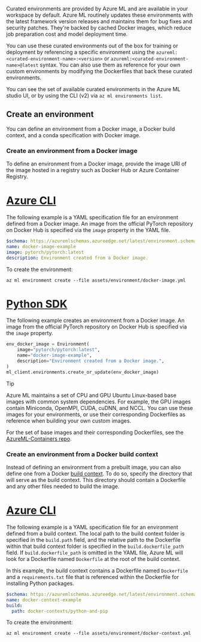 Curated environments are provided by Azure ML and are available in your workspace by default. Azure ML routinely updates these environments with the latest framework version releases and maintains them for bug fixes and security patches. They're backed by cached Docker images, which reduce job preparation cost and model deployment time.

You can use these curated environments out of the box for training or deployment by referencing a specific environment using the `azureml:<curated-environment-name>:<version>` or `azureml:<curated-environment-name>@latest` syntax. You can also use them as reference for your own custom environments by modifying the Dockerfiles that back these curated environments.

You can see the set of available curated environments in the Azure ML studio UI, or by using the CLI (v2) via `az ml environments list`.

## Create an environment

You can define an environment from a Docker image, a Docker build context, and a conda specification with Docker image. 

### Create an environment from a Docker image

To define an environment from a Docker image, provide the image URI of the image hosted in a registry such as Docker Hub or Azure Container Registry. 

# [Azure CLI](#tab/cli)

The following example is a YAML specification file for an environment defined from a Docker image. An image from the official PyTorch repository on Docker Hub is specified via the `image` property in the YAML file.

```yaml
$schema: https://azuremlschemas.azureedge.net/latest/environment.schema.json
name: docker-image-example
image: pytorch/pytorch:latest
description: Environment created from a Docker image.

```

To create the environment:

```cli
az ml environment create --file assets/environment/docker-image.yml
```

# [Python SDK](#tab/python)

The following example creates an environment from a Docker image. An image from the official PyTorch repository on Docker Hub is specified via the `image` property.

```python
env_docker_image = Environment(
    image="pytorch/pytorch:latest",
    name="docker-image-example",
    description="Environment created from a Docker image.",
)
ml_client.environments.create_or_update(env_docker_image)
```


> [!TIP]
> Azure ML maintains a set of CPU and GPU Ubuntu Linux-based base images with common system dependencies. For example, the GPU images contain Miniconda, OpenMPI, CUDA, cuDNN, and NCCL. You can use these images for your environments, or use their corresponding Dockerfiles as reference when building your own custom images.
>  
> For the set of base images and their corresponding Dockerfiles, see the [AzureML-Containers repo](https://github.com/Azure/AzureML-Containers).

### Create an environment from a Docker build context

Instead of defining an environment from a prebuilt image, you can also define one from a Docker [build context](https://docs.docker.com/develop/develop-images/dockerfile_best-practices/#understand-build-context). To do so, specify the directory that will serve as the build context. This directory should contain a Dockerfile and any other files needed to build the image.

# [Azure CLI](#tab/cli)

The following example is a YAML specification file for an environment defined from a build context. The local path to the build context folder is specified in the `build.path` field, and the relative path to the Dockerfile within that build context folder is specified in the `build.dockerfile_path` field. If `build.dockerfile_path` is omitted in the YAML file, Azure ML will look for a Dockerfile named `Dockerfile` at the root of the build context.

In this example, the build context contains a Dockerfile named `Dockerfile` and a `requirements.txt` file that is referenced within the Dockerfile for installing Python packages.

```yaml
$schema: https://azuremlschemas.azureedge.net/latest/environment.schema.json
name: docker-context-example
build:
  path: docker-contexts/python-and-pip

```

To create the environment:

```cli
az ml environment create --file assets/environment/docker-context.yml
```
